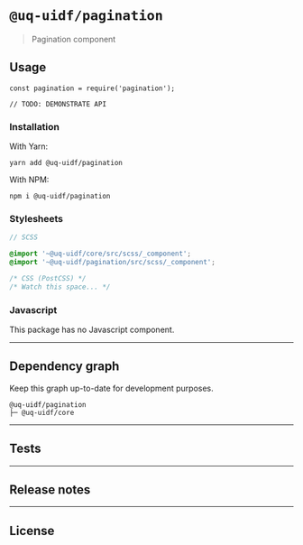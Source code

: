 # `@uq-uidf/pagination`

> Pagination component

## Usage

```
const pagination = require('pagination');

// TODO: DEMONSTRATE API
```

### Installation

With Yarn:
```shell
yarn add @uq-uidf/pagination
```

With NPM:
```shell
npm i @uq-uidf/pagination
```

### Stylesheets

```scss
// SCSS

@import '~@uq-uidf/core/src/scss/_component';
@import '~@uq-uidf/pagination/src/scss/_component';
```

```css
/* CSS (PostCSS) */
/* Watch this space... */
```

### Javascript

This package has no Javascript component.

---

## Dependency graph

Keep this graph up-to-date for development purposes.

```shell
@uq-uidf/pagination
├─ @uq-uidf/core
```

---

## Tests

---

## Release notes

---

## License